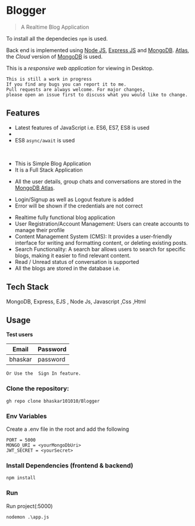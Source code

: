 # Blogger

> A Realtime Blog Application


 To install all the dependecies `npm` is used.

Back end is implemented using [Node JS](https://nodejs.org/en/docs), [Express JS](https://expressjs.com/en/api.html) and [MongoDB](https://docs.mongodb.com/). [Atlas](https://www.mongodb.com/cloud/atlas), the _Cloud_ version of [MongoDB](https://docs.mongodb.com/) is used.

This is a _responsive web application_ for viewing in Desktop.

```
This is still a work in progress
If you find any bugs you can report it to me.
Pull requests are always welcome. For major changes, 
please open an issue first to discuss what you would like to change.

```
## Features

- Latest features of JavaScript i.e. ES6, ES7, ES8 is used
- 
- ES8 `async/await` is used

<br/>

<ul>
 <li> This is Simple Blog Application </li>
 <li> It is a Full Stack Application </li>
</ul>

- All the user details, group chats and conversations are stored in the [MongoDB Atlas](https://www.mongodb.com/cloud/atlas).

<ul>
 <li>Login/Signup as well as Logout feature is added </li>
 <li>Error will be shown if the credentials are not correct</li>
</ul>

<ul>
 <li> Realtime fully functional blog application </li>
 <li> User Registration/Account Management: Users can create accounts to manage their profile </li>   
 <li> Content Management System (CMS): It provides a user-friendly interface for writing and formatting content, or deleting existing posts. </li>
 <li> Search Functionality: A search bar allows users to search for specific blogs, making it easier to find relevant content. </li>
 <li> Read / Unread status of conversation is supported</li>
 <li> All the blogs are stored in the database i.e. 
</ul>


## Tech Stack

MongoDB, Express, EJS , Node Js, Javascript ,Css ,Html

## Usage

**Test users**

| Email | Password  |
| -------- | --------- |
| bhaskar | password |

``` Or Use the  Sign In feature.  ```

### Clone the repository:
```
gh repo clone bhaskar101010/Blogger
```

### Env Variables

Create a .env file in the root and add the following

```
PORT = 5000
MONGO_URI = <yourMongoDbUri>
JWT_SECRET = <yourSecret>
```

### Install Dependencies (frontend & backend)

```
npm install

```

### Run
Run project(:5000)
```
nodemon .\app.js
```



